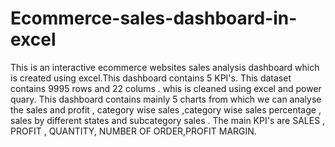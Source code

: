# Ecommerce-sales-dashboard-in-excel
This is an interactive ecommerce websites sales analysis dashboard which is created using excel.This dashboard contains 5 KPI's.
This dataset contains 9995 rows and 22 colums . whis is cleaned using excel and power quary.
This dashboard contains mainly 5 charts from which we can analyse the sales and profit , category wise sales ,category wise sales percentage , sales by different states and subcategory sales .
The main KPI's are SALES , PROFIT , QUANTITY, NUMBER OF ORDER,PROFIT MARGIN.
